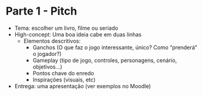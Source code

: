 # Parte 1 - Pitch

- Tema: escolher um livro, filme ou seriado
- High-concept: Uma boa ideia cabe em duas linhas
  - Elementos descritivos:
    - Ganchos (O que faz o jogo interessante, único? Como “prenderá” o jogador?)
    - Gameplay (tipo de jogo, controles, personagens, cenário, objetivos…)
    - Pontos chave do enredo
    - Inspirações (visuais, etc)
- Entrega: uma apresentação (ver exemplos no Moodle)
